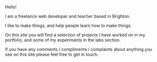 Hello!

I am a freelance web developer and teacher based in Brighton.

I like to make things, and help people learn how to make things.

On this site you will find a selection of projects I have worked on in my portfolio, and some of my experiments in the labs section.

If you have any comments / compliments / complaints about anything you see on this site please feel free to get in touch.
